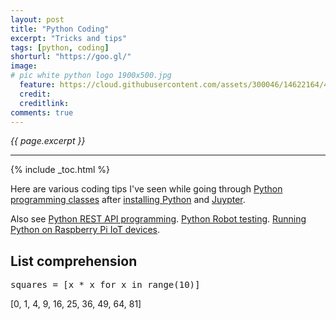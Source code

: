 ```yaml
---
layout: post
title: "Python Coding"
excerpt: "Tricks and tips"
tags: [python, coding]
shorturl: "https://goo.gl/"
image:
# pic white python logo 1900x500.jpg
  feature: https://cloud.githubusercontent.com/assets/300046/14622164/4230c848-0585-11e6-957b-be11147346e6.jpg
  credit: 
  creditlink: 
comments: true
---
```

<i>{{ page.excerpt }}</i>
<hr />

{% include _toc.html %}

Here are various coding tips I've seen while going through [Python programming classes](/python-tutorials/) after [installing Python](/python-install/) and [Juypter](/juypter/).

Also see [Python REST API programming](/python-api-flask/).
[Python Robot testing](/python-robot/).
[Running Python on Raspberry Pi IoT devices](/iot-raspberry-install/).


## List comprehension

<pre>
squares = [x * x for x in range(10)]
</pre>


[0, 1, 4, 9, 16, 25, 36, 49, 64, 81]

